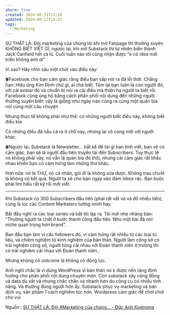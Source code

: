 ```yaml
---
share: true
created: 2024-08-31T13:18
updated: 2024-09-22T14:37
tags:
  - Marketing
---
```

SỰ THẬT LÀ: Đội marketing của chúng tôi khi mở Fanpage thì thường xuyên KHÔNG BIẾT VIẾT GÌ, ngược lại, khi mở Substack thì tự nhiên biến thành Jack Canfield hết cả lũ. Cuối tuần nào tôi cũng nhận được "e có idea mới triển không anh ơi"

Vì sao? Hãy nhìn sâu một chút vào điều này:

🍀Facebook cho bạn cảm giác rằng điều bạn sắp nói ra đã lỗi thời. Chẳng hạn: Hiệu ứng Kim Định chứ gì, ai chả biết. Tóm lại bạn luôn là con người đó, với cái avatar đó và chuẩn bị nói ra cái điều mà thiện hạ người ta biết rồi. Facebook cũng ủng hộ bằng cách phân phối nội dung đến những người thường xuyên biết: vậy là giống như ngày nào cũng ra cùng một quán bia nói cùng một câu chuyện

Nhưng thực tế không phải như thế: có những người biết điều này, không biết điều kia

Có những điều đã nẫu cả ra ở chỗ này, nhưng lại vô cùng mới với người khác.

🍀Ngược lại, Substack là Newsletter... bất kể đề tài gì bạn tính viết, bạn sẽ có cảm giác, bạn sẽ là người đầu tiên truyền tải đến Subscribers. Tuy thực tế nó không phải vậy, nó vẫn là quán bia đó thôi, nhưng cái cảm giác rất khác nhau khiến bạn có cảm hứng làm những thứ khác.

Hơn nữa: nó là THƯ, nó cá nhân, gửi đi là không sửa được. Không trau chuốt là không có kết quả. Người ta sẽ cho bạn ngay vào đám inbox rác. Bạn buộc phải tìm hiểu rất kỹ rồi mới viết.

-----

Khi Substack có 300 Subscribers đầu tiên (phải rất vất vả và đổ nhiều tiền), cũng là lúc các Content Marketers tưởng mình hay.

Bắt đầu nghĩ ra các loại series và bắt tôi lập ra. Tôi mới nhẹ nhàng bảo: "Thường người ta chết ở bước thành công đầu tiên. Như một bài đã nói: niche quan trọng hơn brand".

Ban đầu bạn làm vì các followers đó, vì cảm hứng rất nhiều từ các loại tư liệu, và chiêm nghiệm từ kinh nghiệm của bản thân. Người làm công sở có trải nghiệm công sở, người từng cãi nhau với Đoàn thanh niên ở trường thì có trải nghiệm cãi nhau với Đoàn thanh niên..

Nhưng không có outcome là không có động lực.


Anh nghĩ chắc là vì dùng WordPress vì bản thân nó k được nền tảng định hướng cho phân phối nội dung chuyên môn. Còn substack xây cộng đồng và data dù vất vả nhưng chắc chắn và nhanh hơn do công cụ có nhiều tính năng. Và thường đúng người hơn ấy. Substack phục vụ marketing và bán dịch vụ, sản phẩm 1 cách nghiêm túc hơn. Wordpress cảm giác để chơi chơi cho vui

Nguồn:: [SỰ THẬT LÀ: Đội #Marketing của chúng... - Đức Anh Kostroma](https://www.facebook.com/levubachduong/posts/pfbid02wuRNuZMvxQhinLPwXrZFszv3fFWsb2dtVZzy1Fk9kG14aSwv4rccCbiqepVdTZQl?comment_id=815529827445768&reply_comment_id=1178818033343623)